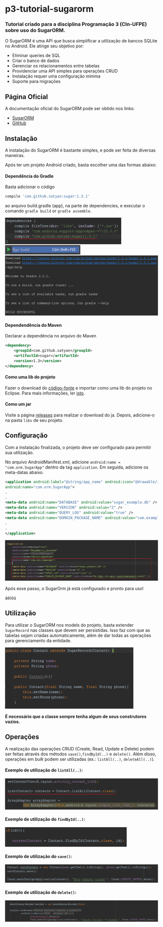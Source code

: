 # p3-tutorial-sugarorm

### Tutorial criado para a disciplina Programação 3 (CIn-UFPE) sobre uso do SugarORM.

O SugarORM é uma API que busca simplificar a utilização de bancos SQLite no Android. Ele atinge seu objetivo por:
- Eliminar queries de SQL
- Criar o banco de dados
- Gerenciar os relacionamentos entre tabelas
- Providenciar uma API simples para operações CRUD
- Instalação requer uma configuração mínima
- Suporte para migrações

## Página Oficial

A documentação oficial do SugarORM pode ser obtido nos links:
- [SugarORM](http://satyan.github.io/sugar/index.html)
- [GitHub](https://github.com/satyan/sugar)

## Instalação

A instalação do SugarORM é bastante simples, e pode ser feita de diversas maneiras.

Após ter um projeto Android criado, basta escolher uma das formas abaixo:

#### Dependência do Gradle

Basta adicionar o código

```groovy
compile 'com.github.satyan:sugar:1.3.1'
```

ao arquivo build.gradle (app), na parte de dependencies, e executar o comando `gradle build` or `gradle assemble`.

![Alt text](https://github.com/marcel-reboucas/p3-tutorial-sugarorm/blob/master/screenshots/passo%202.png "gradle dependency")
![Alt text](https://github.com/marcel-reboucas/p3-tutorial-sugarorm/blob/master/screenshots/passo%203.png "execute gradle")
![Alt text](https://github.com/marcel-reboucas/p3-tutorial-sugarorm/blob/master/screenshots/passo%204.png "execute gradle")

#### Dependendência do Maven

Declarar a dependência no arquivo do Maven

```xml
<dependency>
    <groupId>com.github.satyan</groupId>
    <artifactId>sugar</artifactId>
    <version>1.3</version>
</dependency>
```

#### Como uma lib do projeto

Fazer o download do [código-fonte](https://github.com/satyan/sugar/tree/master/library) e importar como uma lib do projeto no Eclipse. Para mais informações, ler [isto](http://developer.android.com/tools/projects/index.html#LibraryProjects).

#### Como um jar

Visite a página [releases](https://github.com/satyan/sugar/releases)  para realizar o download do ja. Depois, adicione-o na pasta `libs` de seu projeto.


## Configuração

Com a instalação finalizada, o projeto deve ser configurado para permitir sua utilização. 

No arquivo AndroidManifest.xml, adicione `android:name = "com.orm.SugarApp"` dentro da tag `application`. Em seguida, adicione os meta-datas abaixo.

```xml
<application android:label="@string/app_name" android:icon="@drawable/icon"
android:name="com.orm.SugarApp">
.
.
<meta-data android:name="DATABASE" android:value="sugar_example.db" />
<meta-data android:name="VERSION" android:value="2" />
<meta-data android:name="QUERY_LOG" android:value="true" />
<meta-data android:name="DOMAIN_PACKAGE_NAME" android:value="com.example" />
.
.
</application>
```
![Alt text](https://github.com/marcel-reboucas/p3-tutorial-sugarorm/blob/master/screenshots/passo%205.png "config")

  
Após esse passo, o SugarOrm já está configurado e pronto para uso! 

  áéíóú
## Utilização

Para utilizar o SugarORM nos models do projeto, basta extender `SugarRecord` nas classes que devem ser persistidas. Isso faz com que as tabelas sejam criadas automaticamente, além de dar todas as operações para gerenciamento da entidade.

![Alt text](https://github.com/marcel-reboucas/p3-tutorial-sugarorm/blob/master/screenshots/passo%206.png "config")

**É necessário que a classe sempre tenha algum de seus construtores vazios.**

## Operações

A realização das operações CRUD (Create, Read, Update e Delete) podem ser feitas através dos métodos `save()`,`findById(..)` e `delete()`. Além disso, operações em *bulk* podem ser utilizadas (ex.: `listAll(..)`, `deleteAll(..)`).

#### Exemplo de utilização do `listAll(..)`:

![Alt text](https://github.com/marcel-reboucas/p3-tutorial-sugarorm/blob/master/screenshots/passo%207.png "listAll")

#### Exemplo de utilização do `findById(..)`:

![Alt text](https://github.com/marcel-reboucas/p3-tutorial-sugarorm/blob/master/screenshots/passo%208.png "findbyid")

#### Exemplo de utilização do `save()`:

![Alt text](https://github.com/marcel-reboucas/p3-tutorial-sugarorm/blob/master/screenshots/passo%209.png "save")

#### Exemplo de utilização do `delete()`:

![Alt text](https://github.com/marcel-reboucas/p3-tutorial-sugarorm/blob/master/screenshots/passo%2010.png "delete")



